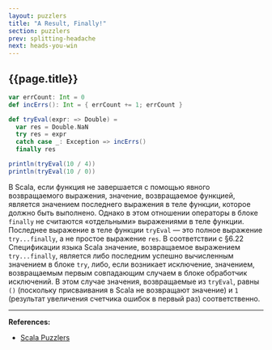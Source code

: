 ```yaml
---
layout: puzzlers
title: "A Result, Finally!"
section: puzzlers
prev: splitting-headache
next: heads-you-win
---
```


## {{page.title}}

```scala mdoc
var errCount: Int = 0
def incErrs(): Int = { errCount += 1; errCount }

def tryEval(expr: => Double) =
  var res = Double.NaN
  try res = expr
  catch case _: Exception => incErrs()
  finally res

println(tryEval(10 / 4))
println(tryEval(10 / 0))
```

В Scala, если функция не завершается с помощью явного возвращаемого выражения, 
значение, возвращаемое функцией, является значением последнего выражения в теле функции, которое должно быть выполнено. 
Однако в этом отношении операторы в блоке `finally` не считаются «отдельными» выражениями в теле функции. 
Последнее выражение в теле функции `tryEval` — это полное выражение `try...finally`, а не простое выражение `res`. 
В соответствии с §6.22 Спецификации языка Scala значение, возвращаемое выражением `try...finally`, 
является либо последним успешно вычисленным значением в блоке `try`, 
либо, если возникает исключение, значением, 
возвращаемым первым совпадающим случаем в блоке обработчик исключений. 
В этом случае значения, возвращаемые из `tryEval`, равны `()` (поскольку присваивания в Scala не возвращают значение) 
и `1` (результат увеличения счетчика ошибок в первый раз) соответственно.


---

**References:**
- [Scala Puzzlers](https://scalapuzzlers.com/index.html#pzzlr-059)
